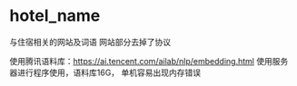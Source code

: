 # hotel_name
与住宿相关的网站及词语
网站部分去掉了协议

使用腾讯语料库：https://ai.tencent.com/ailab/nlp/embedding.html
使用服务器进行程序使用，语料库16G，
单机容易出现内存错误
